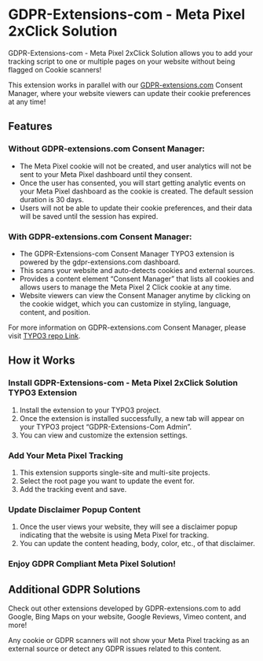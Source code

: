 # GDPR-Extensions-com - Meta Pixel 2xClick Solution

GDPR-Extensions-com - Meta Pixel 2xClick Solution allows you to add your tracking script to one or multiple pages on your website without being flagged on Cookie scanners!

This extension works in parallel with our [GDPR-extensions.com](https://gdpr-extensions.com) Consent Manager, where your website viewers can update their cookie preferences at any time!

## Features

### Without GDPR-extensions.com Consent Manager:
- The Meta Pixel cookie will not be created, and user analytics will not be sent to your Meta Pixel dashboard until they consent.
- Once the user has consented, you will start getting analytic events on your Meta Pixel dashboard as the cookie is created. The default session duration is 30 days.
- Users will not be able to update their cookie preferences, and their data will be saved until the session has expired.

### With GDPR-extensions.com Consent Manager:
- The GDPR-Extensions-com Consent Manager TYPO3 extension is powered by the gdpr-extensions.com dashboard.
- This scans your website and auto-detects cookies and external sources.
- Provides a content element “Consent Manager” that lists all cookies and allows users to manage the Meta Pixel 2 Click cookie at any time.
- Website viewers can view the Consent Manager anytime by clicking on the cookie widget, which you can customize in styling, language, content, and position.

For more information on GDPR-extensions.com Consent Manager, please visit [TYPO3 repo Link](#).

## How it Works

### Install GDPR-Extensions-com - Meta Pixel 2xClick Solution TYPO3 Extension
1. Install the extension to your TYPO3 project.
2. Once the extension is installed successfully, a new tab will appear on your TYPO3 project “GDPR-Extensions-Com Admin”.
3. You can view and customize the extension settings.

### Add Your Meta Pixel Tracking
1. This extension supports single-site and multi-site projects.
2. Select the root page you want to update the event for.
3. Add the tracking event and save.

### Update Disclaimer Popup Content
1. Once the user views your website, they will see a disclaimer popup indicating that the website is using Meta Pixel for tracking.
2. You can update the content heading, body, color, etc., of that disclaimer.

### Enjoy GDPR Compliant Meta Pixel Solution!

## Additional GDPR Solutions
Check out other extensions developed by GDPR-extensions.com to add Google, Bing Maps on your website, Google Reviews, Vimeo content, and more!

Any cookie or GDPR scanners will not show your Meta Pixel tracking as an external source or detect any GDPR issues related to this content.
